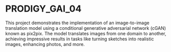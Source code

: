 # PRODIGY_GAI_04
This project demonstrates the implementation of an image-to-image translation model using a conditional generative adversarial network (cGAN) known as pix2pix. The model translates images from one domain to another, achieving impressive results in tasks like turning sketches into realistic images, enhancing photos, and more.
